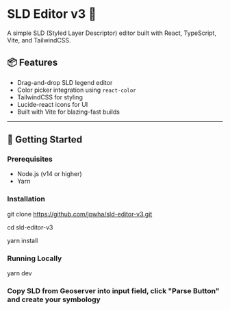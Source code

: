 # SLD Editor v3 🚀

A simple SLD (Styled Layer Descriptor) editor built with React, TypeScript, Vite, and TailwindCSS.

## 📦 Features
- Drag-and-drop SLD legend editor
- Color picker integration using `react-color`
- TailwindCSS for styling
- Lucide-react icons for UI
- Built with Vite for blazing-fast builds

---

## 🚀 Getting Started

### Prerequisites
- Node.js (v14 or higher)
- Yarn

### Installation

git clone https://github.com/jpwha/sld-editor-v3.git

cd sld-editor-v3

yarn install


### Running Locally
yarn dev

### Copy SLD from Geoserver into input field, click "Parse Button" and create your symbology


